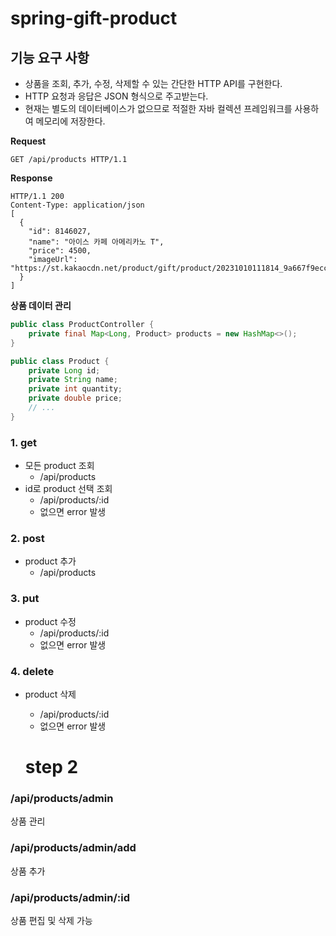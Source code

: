 # spring-gift-product
## 기능 요구 사항
* 상품을 조회, 추가, 수정, 삭제할 수 있는 간단한 HTTP API를 구현한다.
* HTTP 요청과 응답은 JSON 형식으로 주고받는다.
* 현재는 별도의 데이터베이스가 없으므로 적절한 자바 컬렉션 프레임워크를 사용하여 메모리에 저장한다.


**Request**
```
GET /api/products HTTP/1.1
```

**Response**
```
HTTP/1.1 200 
Content-Type: application/json
[
  {
    "id": 8146027,
    "name": "아이스 카페 아메리카노 T",
    "price": 4500,
    "imageUrl": "https://st.kakaocdn.net/product/gift/product/20231010111814_9a667f9eccc943648797925498bdd8a3.jpg"
  }
]
```

**상품 데이터 관리**
```java
public class ProductController {
    private final Map<Long, Product> products = new HashMap<>();
}

public class Product {
    private Long id;
    private String name;
    private int quantity;
    private double price;
    // ...
}
```

### 1. get
* 모든 product 조회
  * /api/products
* id로 product 선택 조회
  * /api/products/:id
  * 없으면 error 발생
### 2. post
* product 추가
  * /api/products
### 3. put
* product 수정
  * /api/products/:id
  * 없으면 error 발생
### 4. delete
* product 삭제
  * /api/products/:id
  * 없으면 error 발생

  # step 2
### /api/products/admin
상품 관리
### /api/products/admin/add
상품 추가
### /api/products/admin/:id
상품 편집 및 삭제 가능
  
